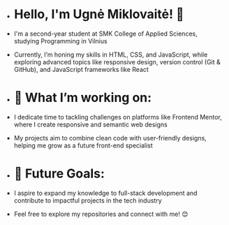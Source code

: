 - # Hello, I'm Ugnė Miklovaitė! 👋
- I'm a second-year student at SMK College of Applied Sciences, studying Programming in Vilnius
- Currently, I’m honing my skills in HTML, CSS, and JavaScript, while exploring advanced topics like responsive design, version control (Git & GitHub), and JavaScript frameworks like React

- # 🌟 What I’m working on:
- I dedicate time to tackling challenges on platforms like Frontend Mentor, where I create responsive and semantic web designs
- My projects aim to combine clean code with user-friendly designs, helping me grow as a future front-end specialist

- # 🚀 Future Goals:
- I aspire to expand my knowledge to full-stack development and contribute to impactful projects in the tech industry

- Feel free to explore my repositories and connect with me! 😊

